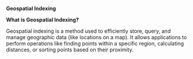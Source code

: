 **Geospatial Indexing**

**What is Geospatial Indexing?**

Geospatial indexing is a method used to efficiently store, query, and manage geographic data (like locations on a map). It allows applications to perform operations like finding points within a specific region, calculating distances, or sorting points based on their proximity.

